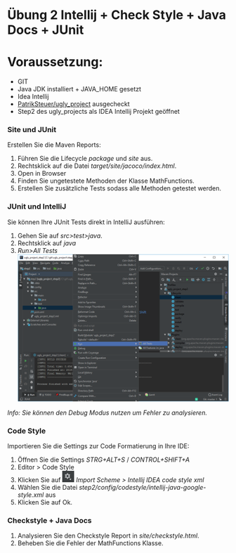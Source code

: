 # Übung 2 Intellij + Check Style + Java Docs + JUnit

# Voraussetzung:
* GIT 
* Java JDK installiert + JAVA_HOME gesetzt
* Idea Intellij
* [PatrikSteuer/ugly_project](https://github.com/PatrikSteuer/ugly_project) ausgecheckt
* Step2 des ugly_projects als IDEA Intellij Projekt geöffnet

### Site und JUnit
Erstellen Sie die Maven Reports:

1. Führen Sie die Lifecycle *package* und *site* aus.
2. Rechtsklick auf die Datei *target/site/jacoco/index.html*.
3. Open in Browser
3. Finden Sie ungetestete Methoden der Klasse MathFunctions.
4. Erstellen Sie zusätzliche Tests sodass alle Methoden getestet werden.

### JUnit und IntelliJ
Sie können Ihre JUnit Tests direkt in IntelliJ ausführen:

1. Gehen Sie auf *src>test>java*. 
2. Rechtsklick auf *java*
3. *Run>All Tests*
![](images/02_step2/10_intelij_run_tests.png)

*Info: Sie können den Debug Modus nutzen um Fehler zu analysieren.*

### Code Style
Importieren Sie die Settings zur Code Formatierung in Ihre IDE:

1. Öffnen Sie die Settings *STRG+ALT+S* / *CONTROL+SHIFT+A*
2. Editor > Code Style 
3. Klicken Sie auf ![](images/02_step2/20_CodeStyle_Settings.PNG) *Import Scheme > Intellij IDEA code style xml*
4. Wählen Sie die Datei *step2/config/codestyle/intellij-java-google-style.xml* aus
5. Klicken Sie auf Ok.


### Checkstyle + Java Docs
1. Analysieren Sie den Checkstyle Report in *site/checkstyle.html*.
2. Beheben Sie die Fehler der MathFunctions Klasse.






